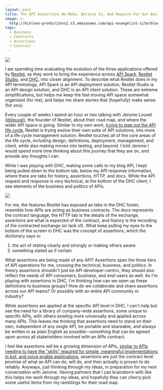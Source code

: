```yaml
---
layout: post
title: The API Assertions We Make, Believe In, And Require For Our Business Contracts
image: >-
  http://kinlane-productions2.s3.amazonaws.com/api-evangelist-site/blog/API_Evangelist_Blog_-_DHC_by_Restlet.png
tags:
  - Business
  - Contracts
  - Assertions
  - Contract
---
```

[![](https://s3.amazonaws.com/kinlane-productions2/api-evangelist/restlet/dhc/dhc-logo.jpg)](https://restlet.com/products/dhc/)

I am spending time evaluating the evolution of the three applications offered by [Restlet](https://restlet.com), as they work to bring the experience across [API Spark](https://restlet.com/products/apispark/), [Restlet Studio](https://restlet.com/products/restlet-studio/), and [DHC](https://restlet.com/products/dhc/), into closer alignment. To describe what Restlet does in my API terminology, API Spark is an API deployment solution, Restlet Studio is an API design solution, and DHC is an API client solution. These are extreme simplifications, but helps me keep the fast moving API space somewhat organized (for me), and helps me share stories that (hopefully) make sense (for you). 

Every couple of weeks I spend an hour or two talking with Jerome Louvel ([@jlouvel](https://twitter.com/jlouvel)), the founder of Restlet, about their road map, and where the wider API space is going. Similar to my own work, [trying to map out the API life cycle](http://apievangelist.com), Restlet is trying evolve their own suite of API solutions, into more of a life cycle management solution. Restlet touches all of the core areas of the life cycle, including design, definitions, deployment, management, and client, while also making moves into testing, and beyond. I told Jerome I would spend more time thinking about this journey that they are on, and provide any thoughts I can.

While I was playing with DHC, making some calls to my blog API, I kept being pulled down to the bottom tab, below my API response information, where there are tabs for history, assertions, HTTP, and docs. While the API request and response is very technical, at the bottom of the DHC client, I see elements of the business and politics of APIs.

[![](http://kinlane-productions2.s3.amazonaws.com/api-evangelist-site/blog/API_Evangelist_Blog_-_DHC_by_Restlet.png)](https://restlet.com/products/dhc/)

For me, the features Restlet has exposed as tabs in the DHC footer, resemble how APIs are acting as business contracts. The docs represents the contract language, the HTTP tab is the details of the exchange, assertions are what is expected of the contract, and history is the recording of the contracted exchange (or lack of). What keep pulling my eyes to the bottom of the screen in DHC was the concept of assertions, which the dictionary says is:

1.  the act of stating clearly and strongly or making others aware
2.  something stated as if certain

What assertions are being made of any API? Assertions span the three tiers of API operations for me, crossing the technical, business, and politics. In theory assertions shouldn't just be API developer-centric, they should also reflect the needs of API consumers, business, and end-users as well. As I'm playing with assertions in DHC, I'm thinking how can we open up these definitions to business groups? How do we collaborate and share assertions across our API teams? Or possibly with an entire API community or industry?

While assertions are applied at the specific API level in DHC, I can't help but see the need for a library of company-wide assertions, some unique to specific APIs, with others existing more universally and applied across many APIs. This leaves me thinking that assertions need to stand on their own, independent of any single API, be portable and shareable, and always be written in as plain English as possible--something that can be agreed upon across all stakeholders involved with an APIs contract.

I feel like assertions will be a growing dimension of APIs, [similar to APIs needing to have the "skills" required for simple, meaningful implementations in bot, and voice enable applications](http://apievangelist.com/2016/03/23/exposing-the-meaningful-skills-our-apis-possess-for-use-in-the-next-gen-messaging-and-voice-apps/), assertions are just the contract level promise of what an API can do, will do, and then actually is proven to do reliably. Anyways, just thinking through my ideas, in preparation for my next conversation with Jerome. Having partners that I can brainstorm with like this helps me work through my ideas, and hopefully they can cherry pick some useful items from my ramblings for their road map.